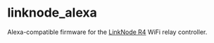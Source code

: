 # linknode_alexa
Alexa-compatible firmware for the [LinkNode R4](http://amzn.to/2nsAk2C) WiFi relay controller.


